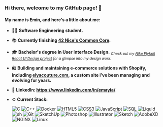 ### Hi there, welcome to my GitHub page! 👋

#### My name is Emin, and here's a little about me:

- 👨‍💻 **Software Engineering student.**
- 📚 **Currently finishing [42 Nice's Common Core](https://www.42.fr/).**
- 🎓 **Bachelor's degree in User Interface Design.** <sub>*Check out my [Nike Flyknit React UI Design project](https://github.com/emayia/nike_flyknit-ui) for a glimpse into my design work.*</sub>
- 🛍️ **Building and maintaining e-commerce solutions with Shopify, including [elyacouture.com](https://elyacouture.com), a custom site I’ve been managing and evolving for years.**
- 💼 **LinkedIn: https://www.linkedin.com/in/emayia/**
- ⚙️ **Current Stack:**

  ![C](https://img.shields.io/badge/C-A8B9CC?style=flat-square&logo=c&logoColor=white)
  ![C++](https://img.shields.io/badge/C++-00599C?style=flat-square&logo=cplusplus&logoColor=white)
  ![Docker](https://img.shields.io/badge/Docker-2496ED?style=flat-square&logo=docker&logoColor=white)
  ![HTML5](https://img.shields.io/badge/HTML5-E34F26?style=flat-square&logo=html5&logoColor=white)
  ![CSS3](https://img.shields.io/badge/CSS3-1572B6?style=flat-square&logo=css3&logoColor=white)
  ![JavaScript](https://img.shields.io/badge/JavaScript-F7DF1E?style=flat-square&logo=javascript&logoColor=black)
  ![SQL](https://img.shields.io/badge/SQL-4479A1?style=flat-square&logo=postgresql&logoColor=white)
  ![Liquid](https://img.shields.io/badge/Liquid-E23E3E?style=flat-square&logo=shopify&logoColor=white)
  ![sh](https://img.shields.io/badge/sh-121011?style=flat-square&logo=gnu-bash&logoColor=white)
  ![Git](https://img.shields.io/badge/Git-F05032?style=flat-square&logo=git&logoColor=white)
  ![SketchUp](https://img.shields.io/badge/SketchUp-005F9E?style=flat-square&logo=sketchup&logoColor=white)
  ![Photoshop](https://img.shields.io/badge/Photoshop-31A8FF?style=flat-square&logo=adobe-photoshop&logoColor=white)
  ![Illustrator](https://img.shields.io/badge/Illustrator-FF9A00?style=flat-square&logo=adobe-illustrator&logoColor=black)
  ![Sketch](https://img.shields.io/badge/Sketch-F7B500?style=flat-square&logo=sketch&logoColor=black)
  ![AdobeXD](https://img.shields.io/badge/AdobeXD-FF61F6?style=flat-square&logo=adobe-xd&logoColor=white)
  ![NGINX](https://img.shields.io/badge/NGINX-009639?style=flat-square&logo=nginx&logoColor=white)
  ![Linux](https://img.shields.io/badge/Linux-FCC624?style=flat-square&logo=linux&logoColor=black)
